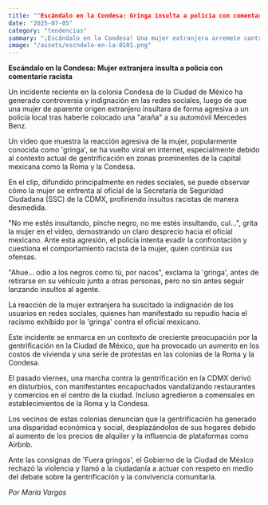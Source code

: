 ```yaml
---
title: ""Escándalo en la Condesa: Gringa insulta a policía con comentario racista""
date: "2025-07-05"
category: "tendencias"
summary: "¡Escándalo en la Condesa! Una mujer extranjera arremete contra un policía mexicano con comentarios racistas. El video viral que ha encendido las redes sociales y desatado la indignación de los usuarios. Descubre más sobre este incidente en el corazón de la Ciudad de México y el contexto de gentrificación que lo rodea. ¡No te pierdas los detalles más impactantes y las reacciones del público!"
image: "/assets/escndalo-en-la-0101.png"
---
```


**Escándalo en la Condesa: Mujer extranjera insulta a policía con comentario racista**



Un incidente reciente en la colonia Condesa de la Ciudad de México ha generado controversia y indignación en las redes sociales, luego de que una mujer de aparente origen extranjero insultara de forma agresiva a un policía local tras haberle colocado una "araña" a su automóvil Mercedes Benz.



Un video que muestra la reacción agresiva de la mujer, popularmente conocida como 'gringa', se ha vuelto viral en internet, especialmente debido al contexto actual de gentrificación en zonas prominentes de la capital mexicana como la Roma y la Condesa.



En el clip, difundido principalmente en redes sociales, se puede observar cómo la mujer se enfrenta al oficial de la Secretaría de Seguridad Ciudadana (SSC) de la CDMX, profiriendo insultos racistas de manera desmedida.



"No me estés insultando, pinche negro, no me estés insultando, cul…", grita la mujer en el video, demostrando un claro desprecio hacia el oficial mexicano. Ante esta agresión, el policía intenta evadir la confrontación y cuestiona el comportamiento racista de la mujer, quien continúa sus ofensas.



"Ahue… odio a los negros como tú, por nacos", exclama la 'gringa', antes de retirarse en su vehículo junto a otras personas, pero no sin antes seguir lanzando insultos al agente.



La reacción de la mujer extranjera ha suscitado la indignación de los usuarios en redes sociales, quienes han manifestado su repudio hacia el racismo exhibido por la 'gringa' contra el oficial mexicano.



Este incidente se enmarca en un contexto de creciente preocupación por la gentrificación en la Ciudad de México, que ha provocado un aumento en los costos de vivienda y una serie de protestas en las colonias de la Roma y la Condesa.



El pasado viernes, una marcha contra la gentrificación en la CDMX derivó en disturbios, con manifestantes encapuchados vandalizando restaurantes y comercios en el centro de la ciudad. Incluso agredieron a comensales en establecimientos de la Roma y la Condesa.



Los vecinos de estas colonias denuncian que la gentrificación ha generado una disparidad económica y social, desplazándolos de sus hogares debido al aumento de los precios de alquiler y la influencia de plataformas como Airbnb.



Ante las consignas de 'Fuera gringos', el Gobierno de la Ciudad de México rechazó la violencia y llamó a la ciudadanía a actuar con respeto en medio del debate sobre la gentrificación y la convivencia comunitaria.



*Por María Vargas*
